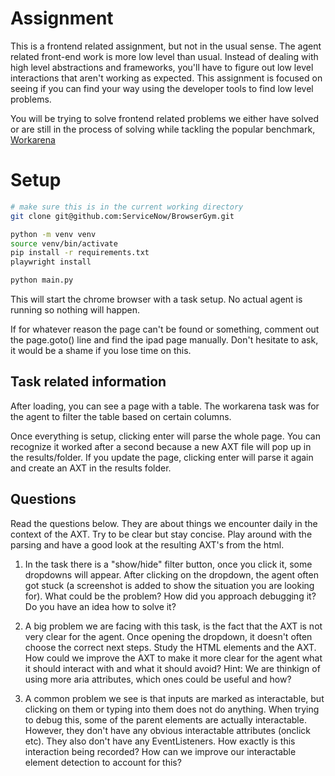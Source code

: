 # Assignment

This is a frontend related assignment, but not in the usual sense.
The agent related front-end work is more low level than usual. 
Instead of dealing with high level abstractions and frameworks, you'll have to figure out low level interactions that aren't working as expected.
This assignment is focused on seeing if you can find your way using the developer tools to find low level problems.

You will be trying to solve frontend related problems we either have solved or are still in the process of solving while tackling the popular benchmark, [Workarena](https://github.com/ServiceNow/WorkArena)


# Setup 

```bash
# make sure this is in the current working directory
git clone git@github.com:ServiceNow/BrowserGym.git
```

```bash
python -m venv venv 
source venv/bin/activate
pip install -r requirements.txt
playwright install
```

```bash
python main.py
```

This will start the chrome browser with a task setup. 
No actual agent is running so nothing will happen. 

If for whatever reason the page can't be found or something, comment out the page.goto() line and find the ipad page manually.
Don't hesitate to ask, it would be a shame if you lose time on this.

## Task related information 

After loading, you can see a page with a table.
The workarena task was for the agent to filter the table based on certain columns.

Once everything is setup, clicking enter will parse the whole page. 
You can recognize it worked after a second because a new AXT file will pop up in the results/folder.
If you update the page, clicking enter will parse it again and create an AXT in the results folder.

## Questions 

Read the questions below. 
They are about things we encounter daily in the context of the AXT.
Try to be clear but stay concise. 
Play around with the parsing and have a good look at the resulting AXT's from the html.

1. In the task there is a "show/hide" filter button, once you click it, some dropdowns will appear. After clicking on the dropdown, the agent often got stuck (a screenshot is added to show the situation you are looking for). 
What could be the problem? How did you approach debugging it? Do you have an idea how to solve it?

2. A big problem we are facing with this task, is the fact that the AXT is not very clear for the agent. 
Once opening the dropdown, it doesn't often choose the correct next steps. 
Study the HTML elements and the AXT. 
How could we improve the AXT to make it more clear for the agent what it should interact with and what it should avoid?
Hint: We are thinkign of using more aria attributes, which ones could be useful and how?

3. A common problem we see is that inputs are marked as interactable, but clicking on them or typing into them does not do anything.
When trying to debug this, some of the parent elements are actually interactable.
However, they don't have any obvious interactable attributes (onclick etc).
They also don't have any EventListeners. 
How exactly is this interaction being recorded?
How can we improve our interactable element detection to account for this?
